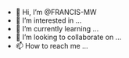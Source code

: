 - 👋 Hi, I’m @FRANCIS-MW
- 👀 I’m interested in ...
- 🌱 I’m currently learning ...
- 💞️ I’m looking to collaborate on ...
- 📫 How to reach me ...

<!---
FRANCIS-MW/FRANCIS-MW is a ✨ special ✨ repository because its `README.md` (this file) appears on your GitHub profile.
You can click the Preview link to take a look at your changes.
--->
